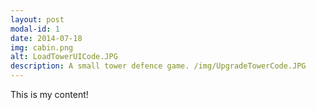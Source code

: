 ```yaml
---
layout: post
modal-id: 1
date: 2014-07-18
img: cabin.png
alt: LoadTowerUICode.JPG
description: A small tower defence game. /img/UpgradeTowerCode.JPG
---
```


This is my content!